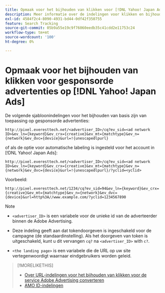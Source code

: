 ```yaml
---
title: Opmaak voor het bijhouden van klikken voor [!DNL Yahoo! Japan Ads]
description: Meer informatie over de indelingen voor klikken en bijhouden voor [!DNL Yahoo! Japan Ads] rekeningen.
exl-id: 4584f2c4-8090-4931-bd44-0df42f350755
feature: Search Tracking
source-git-commit: 05b9a55e19c9f76060eedb35c41cdd2e11753c24
workflow-type: tm+mt
source-wordcount: '100'
ht-degree: 0%

---
```


# Opmaak voor het bijhouden van klikken voor gesponsorde advertenties op [!DNL Yahoo! Japan Ads]

De volgende sjabloonindelingen voor het bijhouden van basis zijn van toepassing op gesponsorde advertenties:

`http://pixel.everesttech.net/<advertiser_ID>/cq?ev_sid=<ad network ID>&ev_ln={keyword}&ev_crx={creative}&ev_mt={matchtype}&ev_n={network}&ev_dvc={device}&url=!{unescapedlpurl}`

of als de optie voor automatische labeling is ingesteld voor het account in [!DNL Yahoo! Japan Ads]:

`http://pixel.everesttech.net/<advertiser_ID>/cq?ev_sid=<ad network ID>&ev_ln={keyword}&ev_crx={creative}&ev_mt={matchtype}&ev_n={network}&ev_dvc={device}&url=!{unescapedlpurl}/?yclid=<yclid>`

Voorbeeld:

`http://pixel.everesttech.net/1234/cq?ev_sid=94&ev_ln={keyword}&ev_crx={creative}&ev_mt={matchtype}&ev_n={network}&ev_dvc={device}&url=http%3A//www.example.com/?yclid=1234567890`

>[!NOTE]
>
>* `<advertiser_ID>` is een variabele voor de unieke id van de adverteerder binnen de Adobe Advertising.
>
>* Deze indeling geeft aan dat tokendoorgeven is ingeschakeld voor de campagne (de standaardinstelling). Als het doorgeven van token is uitgeschakeld, kunt u dit vervangen `cq?` na `<advertiser_ID>` with `c?`.
>
>* `<the landing page>` is een variabele die de URL op uw site vertegenwoordigt waarnaar eindgebruikers worden geleid.

>[!MORELIKETHIS]
>
>* [Over URL-indelingen voor het bijhouden van klikken voor de service Adobe Advertising converteren](formats-click-tracking-about.md)
>* [AMO ID-indelingen](/help/integrations/analytics/ids.md#amo-id-formats)
